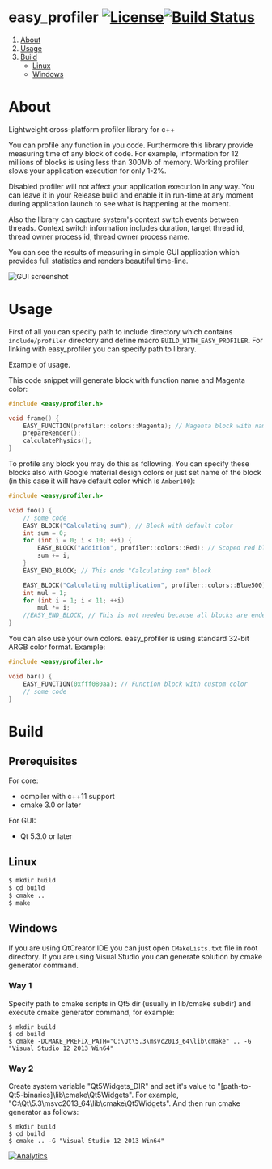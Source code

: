 # easy_profiler [![License](https://img.shields.io/badge/license-GPL3-blue.svg)](https://github.com/yse/easy_profiler/blob/develop/COPYING)[![Build Status](https://travis-ci.org/yse/easy_profiler.svg?branch=develop)](https://travis-ci.org/yse/easy_profiler)

1. [About](#about)
2. [Usage](#usage)
3. [Build](#build)
    - [Linux](#linux)
    - [Windows](#windows)

# About
Lightweight cross-platform profiler library for c++

You can profile any function in you code. Furthermore this library provide measuring time of any block of code.
For example, information for 12 millions of blocks is using less than 300Mb of memory.
Working profiler slows your application execution for only 1-2%.

Disabled profiler will not affect your application execution in any way. You can leave it in your Release build
and enable it in run-time at any moment during application launch to see what is happening at the moment.

Also the library can capture system's context switch events between threads. Context switch information includes
duration, target thread id, thread owner process id, thread owner process name.

You can see the results of measuring in simple GUI application which provides full statistics and renders beautiful time-line.

![GUI screenshot](https://lh6.googleusercontent.com/QREJu1XjJVoyGQ3oYjvrwwfEzcHUQkSbcx9vQvo_Zzmpoya5sfIbCroU0dOUl3QXQhcdl98Y=w1521-h697)

# Usage

First of all you can specify path to include directory which contains `include/profiler` directory and define macro `BUILD_WITH_EASY_PROFILER`.
For linking with easy_profiler you can specify path to library.

Example of usage.

This code snippet will generate block with function name and Magenta color:
```cpp
#include <easy/profiler.h>

void frame() {
    EASY_FUNCTION(profiler::colors::Magenta); // Magenta block with name "frame"
    prepareRender();
    calculatePhysics();
}
```

To profile any block you may do this as following.
You can specify these blocks also with Google material design colors or just set name of the block
(in this case it will have default color which is `Amber100`):
```cpp
#include <easy/profiler.h>

void foo() {
    // some code
    EASY_BLOCK("Calculating sum"); // Block with default color
    int sum = 0;
    for (int i = 0; i < 10; ++i) {
        EASY_BLOCK("Addition", profiler::colors::Red); // Scoped red block (no EASY_END_BLOCK needed)
        sum += i;
    }
    EASY_END_BLOCK; // This ends "Calculating sum" block

    EASY_BLOCK("Calculating multiplication", profiler::colors::Blue500); // Blue block
    int mul = 1;
    for (int i = 1; i < 11; ++i)
        mul *= i;
    //EASY_END_BLOCK; // This is not needed because all blocks are ended on destructor when closing braces met
}
```

You can also use your own colors. easy_profiler is using standard 32-bit ARGB color format.
Example:
```cpp
#include <easy/profiler.h>

void bar() {
    EASY_FUNCTION(0xfff080aa); // Function block with custom color
    // some code
}
```

# Build

## Prerequisites

For core:
* compiler with c++11 support
* cmake 3.0 or later

For GUI:
* Qt 5.3.0 or later

## Linux

```bash
$ mkdir build
$ cd build
$ cmake ..
$ make
```

## Windows

If you are using QtCreator IDE you can just open `CMakeLists.txt` file in root directory.
If you are using Visual Studio you can generate solution by cmake generator command.

### Way 1
Specify path to cmake scripts in Qt5 dir (usually in lib/cmake subdir) and execute cmake generator command,
for example:
```batch
$ mkdir build
$ cd build
$ cmake -DCMAKE_PREFIX_PATH="C:\Qt\5.3\msvc2013_64\lib\cmake" .. -G "Visual Studio 12 2013 Win64"
```

### Way 2
Create system variable "Qt5Widgets_DIR" and set it's value to "[path-to-Qt5-binaries]\lib\cmake\Qt5Widgets".
For example, "C:\Qt\5.3\msvc2013_64\lib\cmake\Qt5Widgets".
And then run cmake generator as follows:
```batch
$ mkdir build
$ cd build
$ cmake .. -G "Visual Studio 12 2013 Win64"
```



[![Analytics](https://ga-beacon.appspot.com/UA-82899176-1/easy_profiler/readme)](https://github.com/yse/easy_profiler)
